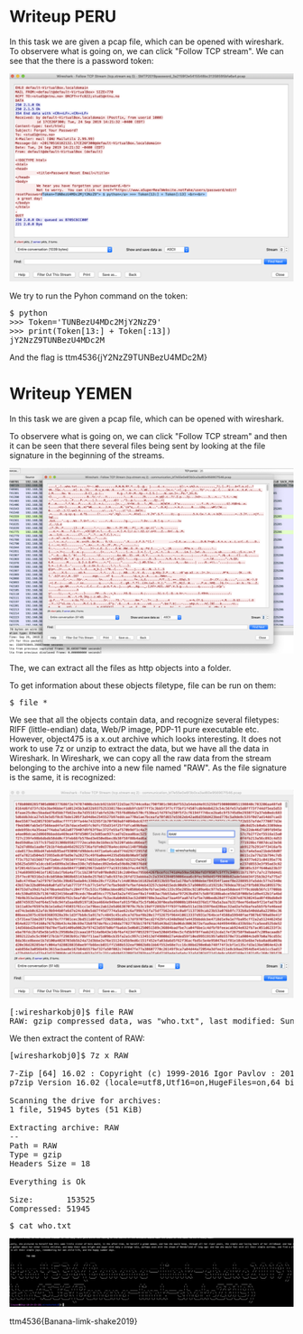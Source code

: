 # Writeup PERU

In this task we are given a pcap file, which can be opened with wireshark. 
To observere what is going on, we can click "Follow TCP stream". We can see that the there is a password token:

![Alt text](/figures/Peru1.png?raw=true )

We try to run the Pyhon command on the token:
<pre>
$ python 
>>> Token='TUNBezU4MDc2MjY2NzZ9'
>>> print(Token[13:] + Token[:13])
jY2NzZ9TUNBezU4MDc2M
</pre>

And the flag is 
ttm4536{jY2NzZ9TUNBezU4MDc2M}

# Writeup YEMEN

In this task we are given a pcap file, which can be opened with wireshark. 

To observere what is going on, we can click "Follow TCP stream" and then it can be seen that there several files being sent by looking at the file  signature in the beginning of the streams.

![Alt text](/figures/comm1.png?raw=true )

The, we can extract all the files as http objects into a folder. 

To get information about these objects filetype, file can be run on them:
<pre>
$ file * 
</pre>

We see that all the objects contain data, and recognize several filetypes: RIFF (little-endian) data, Web/P image, PDP-11 pure executable etc. However, object475 is a x.out archive which looks interesting. It does not work to use 7z or unzip to extract the data, but we have all the data in Wireshark. In Wireshark, we can copy all the raw data from the stream belonging to the archive into a new file named "RAW". As the file signature is the same, it is recognized:

![Alt text](/figures/comm2.png?raw=true )
<pre>
[:wiresharkobj0]$ file RAW
RAW: gzip compressed data, was "who.txt", last modified: Sun Sep 29 07:37:12 2019, from Unix, original size 153525
</pre>

We then extract the content of RAW:
<pre>
[wiresharkobj0]$ 7z x RAW

7-Zip [64] 16.02 : Copyright (c) 1999-2016 Igor Pavlov : 2016-05-21
p7zip Version 16.02 (locale=utf8,Utf16=on,HugeFiles=on,64 bits,4 CPUs x64)

Scanning the drive for archives:
1 file, 51945 bytes (51 KiB)

Extracting archive: RAW
--
Path = RAW
Type = gzip
Headers Size = 18

Everything is Ok

Size:       153525
Compressed: 51945
</pre>

<pre>
$ cat who.txt
</pre>
![Alt text](/figures/comm3.png?raw=true )

ttm4536{Banana-limk-shake2019}